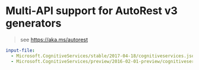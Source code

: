 # Multi-API support for AutoRest v3 generators

> see https://aka.ms/autorest

``` yaml $(enable-multi-api)
input-file:
  - Microsoft.CognitiveServices/stable/2017-04-18/cognitiveservices.json
  - Microsoft.CognitiveServices/preview/2016-02-01-preview/cognitiveservices.json
```
